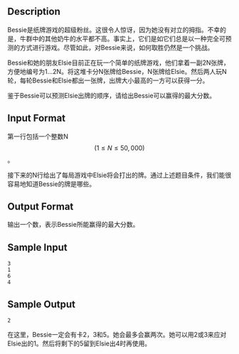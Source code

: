 ## Description

Bessie是纸牌游戏的超级粉丝。这很令人惊讶，因为她没有对立的拇指。不幸的是，牛群中的其他奶牛的水平都不高。事实上，它们是如它们总是以一种完全可预测的方式进行游戏。尽管如此，对Bessie来说，如何取胜仍然是一个挑战。

Bessie和她的朋友Elsie目前正在玩一个简单的纸牌游戏，他们拿着一副2N张牌，方便地编号为1...2N。将这堆卡分N张牌给Bessie，N张牌给Elsie。然后两人玩N轮，每轮Bessie和Elsie都出一张牌，出牌大小最高的一方可以获得一分。

鉴于Bessie可以预测Elsie出牌的顺序，请给出Bessie可以赢得的最大分数。

## Input Format

第一行包括一个整数N$$(1 \leq N \leq 50,000)$$。

接下来的N行给出了每局游戏中Elsie将会打出的牌。通过上述题目条件，我们能很容易地知道Bessie的牌是哪些。

## Output Format

输出一个数，表示Bessie所能赢得的最大分数。

## Sample Input

```
3
1
6
4
```

## Sample Output

```
2
```

在这里，Bessie一定会有卡2，3和5。她会最多会赢两次。她可以用2或3来应对Elsie出的1。然后将剩下的5留到Elsie出4时再使用。

